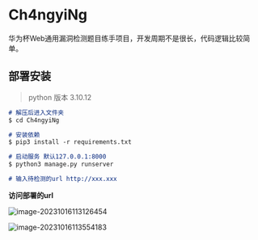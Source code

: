 # Ch4ngyiNg



华为杯Web通用漏洞检测题目练手项目，开发周期不是很长，代码逻辑比较简单。



## 部署安装

> python 版本 3.10.12

~~~markdown
# 解压后进入文件夹
$ cd Ch4ngyiNg

# 安装依赖
$ pip3 install -r requirements.txt

# 启动服务 默认127.0.0.1:8000
$ python3 manage.py runserver

# 输入待检测的url http://xxx.xxx

~~~

**访问部署的url**

![image-20231016113126454](../../../blog/source/img/image-20231016113126454.png)



![image-20231016113554183](../../../blog/source/img/image-20231016113554183.png)



